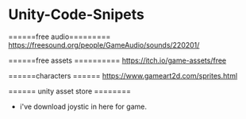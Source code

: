 # Unity-Code-Snipets

======free audio=========
https://freesound.org/people/GameAudio/sounds/220201/

======free assets ==========
https://itch.io/game-assets/free

======characters ======
https://www.gameart2d.com/sprites.html

====== unity asset store ========
- i've download joystic in here for game.
